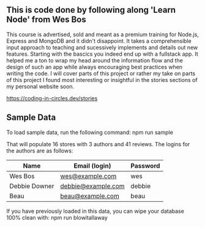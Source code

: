 ## This is code done by following along 'Learn Node' from Wes Bos

This course is advertised, sold and meant as a premium training for Node.js, Express and MongoDB and it didn't disappoint.
It takes a comprehensible input approach to teaching and sucessively implements and details out new features. Starting with the bascics you indeed end up with a fullstack app.
It helped me a ton to wrap my head around the information flow and the design of such an app while always encouraging best practices when writing the code.
I will cover parts of this project or rather my take on parts of this project I found most interesting or insightful in the stories sections of my personal website soon.

https://coding-in-circles.dev/stories

## Sample Data

To load sample data, run the following command:
npm run sample

That will populate 16 stores with 3 authors and 41 reviews. The logins for the authors are as follows:

| Name          | Email (login)      | Password |
| ------------- | ------------------ | -------- |
| Wes Bos       | wes@example.com    | wes      |
| Debbie Downer | debbie@example.com | debbie   |
| Beau          | beau@example.com   | beau     |

If you have previously loaded in this data, you can wipe your database 100% clean with:
npm run blowitallaway
